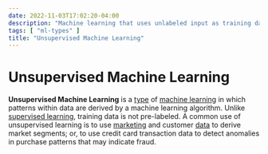 ```yaml
---
date: 2022-11-03T17:02:20-04:00
description: "Machine learning that uses unlabeled input as training data"
tags: [ "ml-types" ]
title: "Unsupervised Machine Learning"
---
```


# Unsupervised Machine Learning

**Unsupervised Machine Learning** is a [type](machine-learning.md) of [machine learning](machine-learning.md) in which patterns within data are derived by a machine learning algorithm. Unlike [supervised learning](ml-supervised-classification-learning.md), training data is not pre-labeled. A common use of unsupervised learning is to use [marketing](marketing.md) and customer [data](data.md) to derive market segments; or, to use credit card transaction data to detect anomalies in purchase patterns that may indicate fraud.
